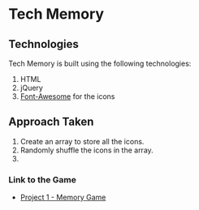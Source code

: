 # Tech Memory

## Technologies
Tech Memory is built using the following technologies:
1. HTML
1. jQuery
1. [Font-Awesome](https://fortawesome.github.io/Font-Awesome/) for the icons

## Approach Taken
1. Create an array to store all the icons.
1. Randomly shuffle the icons in the array.
1.

### Link to the Game
* [Project 1 - Memory Game](http://charlesguo.github.io/memory-game)
